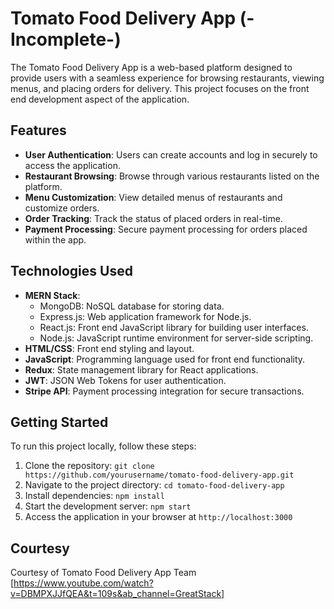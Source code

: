 # Tomato Food Delivery App (-Incomplete-)

The Tomato Food Delivery App is a web-based platform designed to provide users with a seamless experience for browsing restaurants, viewing menus, and placing orders for delivery. This project focuses on the front end development aspect of the application.

## Features

- **User Authentication**: Users can create accounts and log in securely to access the application.
- **Restaurant Browsing**: Browse through various restaurants listed on the platform.
- **Menu Customization**: View detailed menus of restaurants and customize orders.
- **Order Tracking**: Track the status of placed orders in real-time.
- **Payment Processing**: Secure payment processing for orders placed within the app.

## Technologies Used

- **MERN Stack**:
  - MongoDB: NoSQL database for storing data.
  - Express.js: Web application framework for Node.js.
  - React.js: Front end JavaScript library for building user interfaces.
  - Node.js: JavaScript runtime environment for server-side scripting.
- **HTML/CSS**: Front end styling and layout.
- **JavaScript**: Programming language used for front end functionality.
- **Redux**: State management library for React applications.
- **JWT**: JSON Web Tokens for user authentication.
- **Stripe API**: Payment processing integration for secure transactions.

## Getting Started

To run this project locally, follow these steps:

1. Clone the repository: `git clone https://github.com/yourusername/tomato-food-delivery-app.git`
2. Navigate to the project directory: `cd tomato-food-delivery-app`
3. Install dependencies: `npm install`
4. Start the development server: `npm start`
5. Access the application in your browser at `http://localhost:3000`




## Courtesy
Courtesy of Tomato Food Delivery App Team
[https://www.youtube.com/watch?v=DBMPXJJfQEA&t=109s&ab_channel=GreatStack]
